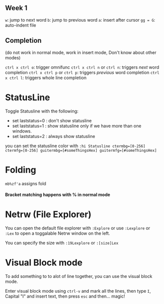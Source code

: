 ## Week 1

`w`: jump to next word
`b`: jump to previous word
`a`: insert after cursor
`gg = G`: auto-indent file

## Completion

(do not work in normal mode, work in insert mode, Don't know about other modes)

`ctrl x ctrl o`: trigger omnifunc
`ctrl x ctrl n` or `ctrl n`: triggers *next* word completion
`ctrl x ctrl p` or `ctrl p`: triggers *previous* word completion
`ctrl x ctrl l`: triggers whole line completion

# StatusLine

Toggle Statusline with the following:

- set laststatus=0 : don't show statusline
- set laststatus=1 : show statusline only if we have more than one windows.
- set laststatus=2 : always show statusline

you can set the statusline color with `:hi Statusline ctermbg=[0-256] ctermfg=[0-256] guitermbg=[#someThingsHex] guitermfg=[#someThingsHex]`

# Folding

`mb%zf'a` assigns fold

#### Bracket matching happens with % in normal mode

# Netrw (File Explorer)

You can open the default file explorer with `:Explore` or use `:Lexplore` or `:Lex` to open a toggalable Netrw window on the left.

You can specify the size with `:19Lexplore` or `:[size]Lex`

# Visual Block mode

To add something to to alot of line together, you can use the visual block mode.

Enter visual block mode using `ctrl-v` and mark all the lines, then type `I`, Capital "I" and insert text, then press `esc` and then... magic! 
